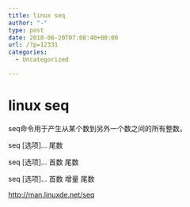 ```yaml
---
title: linux seq
author: "-"
type: post
date: 2018-06-20T07:08:40+00:00
url: /?p=12331
categories:
  - Uncategorized

---
```

# linux seq
seq命令用于产生从某个数到另外一个数之间的所有整数。
  
seq [选项]... 尾数
  
seq [选项]... 首数 尾数
  
seq [选项]... 首数 增量 尾数

http://man.linuxde.net/seq